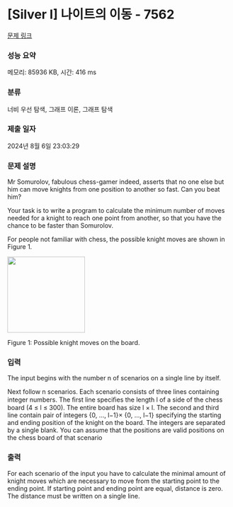 # [Silver I] 나이트의 이동 - 7562 

[문제 링크](https://www.acmicpc.net/problem/7562) 

### 성능 요약

메모리: 85936 KB, 시간: 416 ms

### 분류

너비 우선 탐색, 그래프 이론, 그래프 탐색

### 제출 일자

2024년 8월 6일 23:03:29

### 문제 설명

<p>Mr Somurolov, fabulous chess-gamer indeed, asserts that no one else but him can move knights from one position to another so fast. Can you beat him?</p>

<p>Your task is to write a program to calculate the minimum number of moves needed for a knight to reach one point from another, so that you have the chance to be faster than Somurolov.</p>

<p>For people not familiar with chess, the possible knight moves are shown in Figure 1.</p>

<p><img alt="" src="https://www.acmicpc.net/upload/images/knight.png" style="height:172px; width:175px"></p>

<p>Figure 1: Possible knight moves on the board.</p>

### 입력 

 <p>The input begins with the number n of scenarios on a single line by itself.</p>

<p>Next follow n scenarios. Each scenario consists of three lines containing integer numbers. The ﬁrst line speciﬁes the length l of a side of the chess board (4 ≤ l ≤ 300). The entire board has size l × l. The second and third line contain pair of integers {0, ..., l−1}× {0, ..., l−1} specifying the starting and ending position of the knight on the board. The integers are separated by a single blank. You can assume that the positions are valid positions on the chess board of that scenario</p>

### 출력 

 <p>For each scenario of the input you have to calculate the minimal amount of knight moves which are necessary to move from the starting point to the ending point. If starting point and ending point are equal, distance is zero. The distance must be written on a single line.</p>

